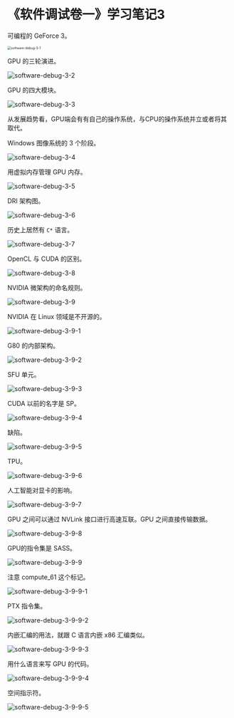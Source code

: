 # 《软件调试卷一》学习笔记3

可编程的 GeForce 3。

<img src="D:\0-博客\学习笔记\《软件调试卷一》\software-debug-3-1.jpg" alt="software-debug-3-1" style="zoom:50%;" />

GPU 的三轮演进。

![software-debug-3-2](D:\0-博客\学习笔记\《软件调试卷一》\software-debug-3-2.png)

GPU 的四大模块。

![software-debug-3-3](D:\0-博客\学习笔记\《软件调试卷一》\software-debug-3-3.png)

从发展趋势看，GPU端会有有自己的操作系统，与CPU的操作系统并立或者将其取代。



Windows 图像系统的 3 个阶段。

![software-debug-3-4](D:\0-博客\学习笔记\《软件调试卷一》\software-debug-3-4.png)

用虚拟内存管理 GPU 内存。

![software-debug-3-5](D:\0-博客\学习笔记\《软件调试卷一》\software-debug-3-5.png)

DRI 架构图。

![software-debug-3-6](D:\0-博客\学习笔记\《软件调试卷一》\software-debug-3-6.png)

历史上居然有 `C*` 语言。

![software-debug-3-7](D:\0-博客\学习笔记\《软件调试卷一》\software-debug-3-7.png)

OpenCL 与 CUDA 的区别。

![software-debug-3-8](D:\0-博客\学习笔记\《软件调试卷一》\software-debug-3-8.png)

NVIDIA 微架构的命名规则。

![software-debug-3-9](D:\0-博客\学习笔记\《软件调试卷一》\software-debug-3-9.png)

NVIDIA 在 Linux 领域是不开源的。

![software-debug-3-9-1](D:\0-博客\学习笔记\《软件调试卷一》\software-debug-3-9-1.png)

G80 的内部架构。

![software-debug-3-9-2](D:\0-博客\学习笔记\《软件调试卷一》\software-debug-3-9-2.png)

SFU 单元。

![software-debug-3-9-3](D:\0-博客\学习笔记\《软件调试卷一》\software-debug-3-9-3.png)

CUDA 以前的名字是 SP。

![software-debug-3-9-4](D:\0-博客\学习笔记\《软件调试卷一》\software-debug-3-9-4.png)

缺陷。

![software-debug-3-9-5](D:\0-博客\学习笔记\《软件调试卷一》\software-debug-3-9-5.png)

TPU。

![software-debug-3-9-6](D:\0-博客\学习笔记\《软件调试卷一》\software-debug-3-9-6.png)

人工智能对显卡的影响。

![software-debug-3-9-7](D:\0-博客\学习笔记\《软件调试卷一》\software-debug-3-9-7.png)

GPU 之间可以通过 NVLink 接口进行高速互联。GPU 之间直接传输数据。

![software-debug-3-9-8](D:\0-博客\学习笔记\《软件调试卷一》\software-debug-3-9-8.png)

GPU的指令集是 SASS。

![software-debug-3-9-9](D:\0-博客\学习笔记\《软件调试卷一》\software-debug-3-9-9.png)

注意 compute_61 这个标记。

![software-debug-3-9-9-1](D:\0-博客\学习笔记\《软件调试卷一》\software-debug-3-9-9-1.png)

PTX 指令集。

![software-debug-3-9-9-2](D:\0-博客\学习笔记\《软件调试卷一》\software-debug-3-9-9-2.png)

内嵌汇编的用法，就跟 C 语言内嵌 x86 汇编类似。

![software-debug-3-9-9-3](D:\0-博客\学习笔记\《软件调试卷一》\software-debug-3-9-9-3.png)

用什么语言来写 GPU 的代码。

![software-debug-3-9-9-4](D:\0-博客\学习笔记\《软件调试卷一》\software-debug-3-9-9-4.png)

空间指示符。

![software-debug-3-9-9-5](D:\0-博客\学习笔记\《软件调试卷一》\software-debug-3-9-9-5.png)
